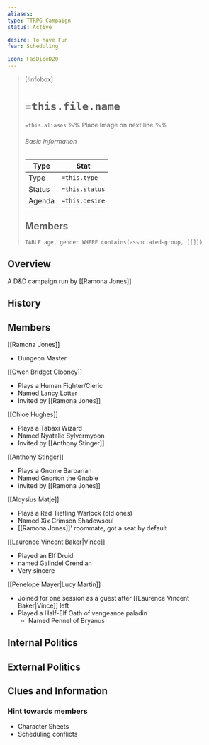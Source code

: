 ```yaml
---
aliases: 
type: TTRPG Campaign
status: Active

desire: To have Fun
fear: Scheduling

icon: FasDiceD20
---
```


> [!infobox]
> # `=this.file.name`
> `=this.aliases`
> %% Place Image on next line %%
> ###### Basic Information
> Type |  Stat |
> ---|---|
> Type | `=this.type` |
> Status | `=this.status` |
> Agenda | `=this.desire` |
> ## Members
>```dataview 
>TABLE age, gender WHERE contains(associated-group, [[]]) 
>```
## Overview
A D&D campaign run by [[Ramona Jones]]
## History

## Members
[[Ramona Jones]]
- Dungeon Master

[[Gwen Bridget Clooney]]
- Plays a Human Fighter/Cleric
- Named Lancy Lotter 
- Invited by [[Ramona Jones]]

[[Chloe Hughes]]
- Plays a Tabaxi Wizard 
- Named Nyatalie Sylvermyoon
- Invited by [[Anthony Stinger]]

[[Anthony Stinger]]
- Plays a Gnome Barbarian 
- Named Gnorton the Gnoble
- invited by [[Ramona Jones]]

[[Aloysius Matje]]
- Plays a Red Tiefling Warlock (old ones)
- Named Xix Crimson Shadowsoul
- [[Ramona Jones]]' roommate, got a seat by default

[[Laurence Vincent Baker|Vince]]
- Played an Elf Druid
- named Galindel Orendian
- Very sincere

[[Penelope Mayer|Lucy Martin]]
- Joined for one session as a guest after [[Laurence Vincent Baker|Vince]] left
- Played a Half-Elf Oath of vengeance paladin
	- Named Pennel of Bryanus


## Internal Politics

## External Politics

## Clues and Information
### Hint towards members
- Character Sheets
- Scheduling conflicts

